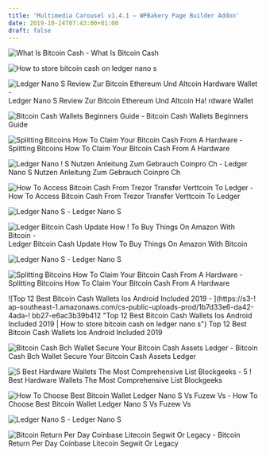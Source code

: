 ```yaml
---
title: 'Multimedia Carousel v1.4.1 – WPBakery Page Builder Addon'
date: 2019-10-24T07:43:00+01:00
draft: false
---
```


![What Is Bitcoin Cash - ](https://lh3.googleusercontent.com/obRbtd3AiDW4hZ8bz8O0Re0i0i5MlMdvkzjJ2s0NYNr9IyhLG-xIoQBnldOayMCOVv-K1h9lttbxZyyP9JbdJiVyxtZzTmmyaEQM0oxW40S4wLwTfWaojd6dwauYP_dVJWU5Rl6N "What Is Bitcoin Cash | How to store bitcoin cash on ledger nano s") What Is Bitcoin Cash

![How to store bitcoin cash on ledger nano s](https://www.ledger.com/wp-content/uploads/2019/06/bitcoin-cash.svg "How to store bitcoin cash on ledger nano s") 

![Ledger Nano S Review Zur Bitcoin Ethereum Und Altcoin Hardware Wallet - ](https://kryptokenner.de/wp-content/uploads/2017/10/Leder-Nano-S-Bitcoin-Cash.png "Ledger Nano S Review Zur Bitcoin Ethereum Und Altcoin Hardware Wallet | How to store bitcoin cash on ledger nano s") Ledger Nano S Review Zur Bitcoin Ethereum Und Altcoin Ha! rdware Wallet

![Bitcoin Cash Wallets Beginners Guide - ](https://lh6.googleusercontent.com/K3mQmT1Fj2SzFzcGG8eSDWRWEgnJFxok5-xerNuzEEm9ONkqvK0BO9uf0c2Ts4Io0mffT8Tbggru1KAwErxR1LE_03kmzl3-iX7y-fiVePb7gDqIfcwnicH1zRzGHPr-MfDQ5CaH "Bitcoin Cash Wallets Beginners Guide | How to store bitcoin cash on ledger nano s") Bitcoin Cash Wallets Beginners Guide

![Splitting Bitcoins How To Claim Your Bitcoin Cash From A Hardware - ](https://news.bitcoin.com/wp-content/uploads/2017/08/Ledger1.png "Splitting Bitcoins How To Claim Your Bitcoin Cash From A Hardware | How to store bitcoin cash on ledger nano s") Splitting Bitcoins How To Claim Your Bitcoin Cash From A Hardware

![Ledger Nano !   S Nutzen Anleitung Zum Gebrauch Coinpro Ch - ](https://mk0coinprobtvp62ebcp.kinstacdn.com/wp-content/uploads/2018/03/Nano-S-8-1-1170x1252.png "Ledger N!   ano S Nutzen Anleitung Zum Gebrauch Coinpro Ch | How to store bitcoin cash on ledger nano s") Ledger Nano S Nutzen Anleitung Zum Gebrauch Coinpro Ch

![How To Access Bitcoin Cash From Trezor Transfer Verttcoin To Ledger - ](https://bitcoinshirt.co/wp-content/uploads/2018/07/Trezor-Model-T-Receive-Payments-2.png "How To Access Bitcoin Cash From Trezor Transfer Verttcoin To Ledger | How to store bitcoin cash on ledger nano s") How To Access Bitcoin Cash From Trezor Transfer Verttcoin To Ledger

![Ledger Nano S - ](https://www.bitcoinkaufen-online.at/images/013-bitcoin-ledger-nano-s.png "Ledger Nano S | How to store bitcoin cash on ledger nano s") Ledger Nano S

![Ledger Bitcoin Cash Update How !   To Buy Things On Amazon With Bitcoin - ](https://images-na.ssl-images-amazon.com/images/I/81QyBFTWBCL._SL1500_.jpg "Ledger Bitcoin Cash Update How To Buy Things On Amazon With Bitcoin | How to store bitcoin cash on ledger nano s") Ledger Bitcoin Cash Update How To Buy Things On Amazon With Bitcoin

![Ledger Nano S - ](https://99bitcoins.com/wp-content/uploads/2017/02/my-Ledger-Nano-S.jpg "Ledger Nano S | How to store bitcoin cash on ledger nano s") Ledger Nano S

![Splitting Bitcoins How To Claim Your Bitcoin Cash From A Hardware - ](https://news.bitcoin.com/wp-content/uploads/2017/08/Splitting-Bitcoins-How-to-Claim-Your-Bitcoin-Cash-From-a-Hardware-Wallet-1520x1024.png "Splitting Bitcoins How To Claim Your Bitcoin Cash From A Hardware | How to store bitcoin cash on ledger nano s") Splitting Bitcoins How To Claim Your Bitcoin Cash From A Hardware

![Top 12 Best Bitcoin Cash Wallets Ios Android Included 2019 - ](https://s3-!   ap-southeast-1.amazonaws.com/cs-public-uploads-prod/1b7d33e6-da42-4ada-!   bb27-e6ac3b39b412 "Top 12 Best Bitcoin Cash Wallets Ios Android Included 2019 | How to store bitcoin cash on ledger nano s") Top 12 Best Bitcoin Cash Wallets Ios Android Included 2019

![Bitcoin Cash Bch Wallet Secure Your Bitcoin Cash Assets Ledger - ](https://www.ledger.com/wp-content/uploads/2019/06/bitcoin-cash.svg "Bitcoin Cash Bch Wallet Secure Your Bitcoin Cash Assets Ledger | How to store bitcoin cash on ledger nano s") Bitcoin Cash Bch Wallet Secure Your Bitcoin Cash Assets Ledger

![5 Best Hardware Wallets The Most Comprehensive List Blockgeeks - ](https://blockgeeks.com/wp-content/uploads/2019/07/image17.png "5 Best Hardware Wallets The Most Comprehensive List Blockgeeks | How to store bitcoin cash on ledger nano s") 5 ! Best Hardware Wallets The Most Comprehensive List Blockgeeks

![How To Choose Best Bitcoin Wallet Ledger Nano S Vs Fuzew Vs - ](https://cdn.shopify.com/s/files/1/0049/2824/1775/t/14/assets/best-cold-wallet--.png?3075 "How To Choose Best Bitcoin Wallet Ledger Nano S Vs Fuzew Vs | How to store bitcoin cash on ledger nano s") How To Choose Best Bitcoin Wallet Ledger Nano S Vs Fuzew Vs

![Ledger Nano S - ](https://cdn.shopify.com/s/files/1/0983/8002/products/MANAGER_1024x1024@2x.png?v=1563961254 "Ledger Nano S | How to store bitcoin cash on ledger nano s") Ledger Nano S

![Bitcoin Return Per Day Coinbase Litecoin Segwit Or Legacy - ](https://i2.wp.com/www.ledgerwallet.com/images/promo/nano-s/ledger_nano-s_3-0-0x2-5-0.jpg?resize\\u003d300,250\\u0026ssl\\u003d1 "Bitco!   in Return Per Day Coinbase Litecoin Segwit Or Legacy | How to store bit!   coin cash on ledger nano s") Bitcoin Return Per Day Coinbase Litecoin Segwit Or Legacy